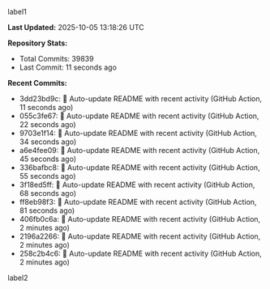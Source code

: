 
label1 
<!-- ACTIVITY_START -->
**Last Updated:** 2025-10-05 13:18:26 UTC

**Repository Stats:**
- Total Commits: 39839
- Last Commit: 11 seconds ago

**Recent Commits:**
- 3dd23bd9c: 🤖 Auto-update README with recent activity (GitHub Action, 11 seconds ago)
- 055c3fe67: 🤖 Auto-update README with recent activity (GitHub Action, 22 seconds ago)
- 9703e1f14: 🤖 Auto-update README with recent activity (GitHub Action, 34 seconds ago)
- a6e4fee09: 🤖 Auto-update README with recent activity (GitHub Action, 45 seconds ago)
- 336bafbc8: 🤖 Auto-update README with recent activity (GitHub Action, 55 seconds ago)
- 3f18ed5ff: 🤖 Auto-update README with recent activity (GitHub Action, 68 seconds ago)
- ff8eb98f3: 🤖 Auto-update README with recent activity (GitHub Action, 81 seconds ago)
- 406fb0c6a: 🤖 Auto-update README with recent activity (GitHub Action, 2 minutes ago)
- 2196a2266: 🤖 Auto-update README with recent activity (GitHub Action, 2 minutes ago)
- 258c2b4c6: 🤖 Auto-update README with recent activity (GitHub Action, 2 minutes ago)
<!-- ACTIVITY_END -->

label2
